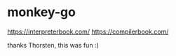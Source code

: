 # monkey-go

https://interpreterbook.com/
https://compilerbook.com/

thanks Thorsten, this was fun :)

